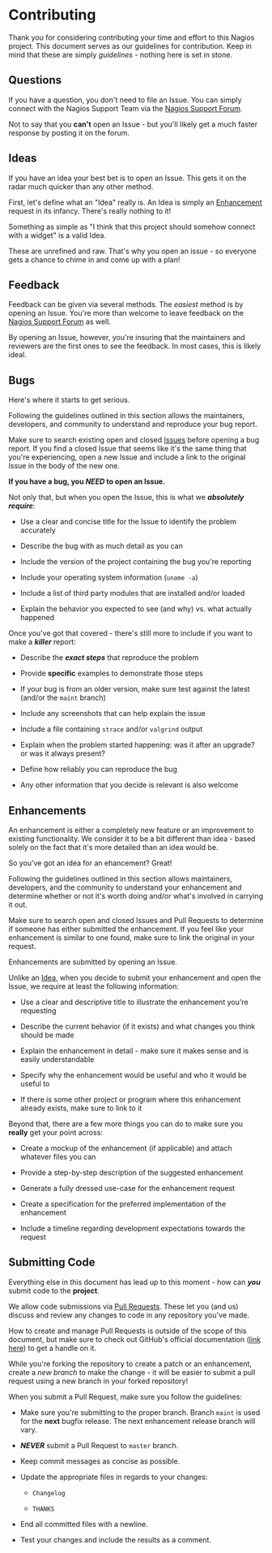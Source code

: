 # Contributing

Thank you for considering contributing your time and effort to this Nagios project.
This document serves as our guidelines for contribution. Keep in mind that these 
are simply *guidelines* - nothing here is set in stone.

## Questions

If you have a question, you don't need to file an Issue. You can simply connect
with the Nagios Support Team via the 
[Nagios Support Forum](https://support.nagios.com/forum/).

Not to say that you **can't** open an Issue - but you'll likely get a much faster
response by posting it on the forum.

## Ideas

If you have an idea your best bet is to open an Issue. This gets it on the radar much
quicker than any other method.

First, let's define what an "Idea" really is. An Idea is simply an 
[Enhancement](#enhancements) request in its infancy. 
There's really nothing to it!

Something as simple as "I think that this project should somehow connect with a 
widget" is a valid Idea.

These are unrefined and raw. That's why you open an issue - so everyone gets a chance
to chime in and come up with a plan!

## Feedback

Feedback can be given via several methods. The *easiest* method is by opening an Issue.
You're more than welcome to leave feedback on the 
[Nagios Support Forum](https://support.nagios.com/forum/) as well.

By opening an Issue, however, you're insuring that the maintainers and reviewers are
the first ones to see the feedback. In most cases, this is likely ideal.

## Bugs

Here's where it starts to get serious. 

Following the guidelines outlined in this section allows the maintainers, developers, and
community to understand and reproduce your bug report.

Make sure to search existing open and closed [Issues](https://guides.github.com/features/issues/)
before opening a bug report. If you find a closed Issue that seems like it's the same 
thing that you're experiencing, open a new Issue and include a link to the original Issue 
in the body of the new one.

**If you have a bug, you *NEED* to open an Issue.**

Not only that, but when you open the Issue, this is what we ***absolutely require***:

* Use a clear and concise title for the Issue to identify the problem accurately

* Describe the bug with as much detail as you can

* Include the version of the project containing the bug you're reporting

* Include your operating system information (`uname -a`)

* Include a list of third party modules that are installed and/or loaded

* Explain the behavior you expected to see (and why) vs. what actually happened

Once you've got that covered - there's still more to include if you want to
make a ***killer*** report:

* Describe the ***exact steps*** that reproduce the problem

* Provide **specific** examples to demonstrate those steps
 
* If your bug is from an older version, make sure test against the latest (and/or the `maint` branch)

* Include any screenshots that can help explain the issue

* Include a file containing `strace` and/or `valgrind` output

* Explain when the problem started happening: was it after an upgrade? or was it always present?

* Define how reliably you can reproduce the bug

* Any other information that you decide is relevant is also welcome

## Enhancements

An enhancement is either a completely new feature or an improvement to existing 
functionality. We consider it to be a bit different than idea - based solely
on the fact that it's more detailed than an idea would be.

So you've got an idea for an ehancement? Great!

Following the guidelines outlined in this section allows maintainers, developers, and
the community to understand your enhancement and determine whether or not it's worth 
doing and/or what's involved in carrying it out.

Make sure to search open and closed Issues and Pull Requests to determine if
someone has either submitted the enhancement. If you feel like your enhancement
is similar to one found, make sure to link the original in your request.

Enhancements are submitted by opening an Issue.

Unlike an [Idea](#idea), when you decide to submit your enhancement and open 
the Issue, we require at least the following information:

* Use a clear and descriptive title to illustrate the enhancement you're requesting

* Describe the current behavior (if it exists) and what changes you think should be made

* Explain the enhancement in detail - make sure it makes sense and is easily understandable

* Specify why the enhancement would be useful and who it would be useful to

* If there is some other project or program where this enhancement already exists, make sure
to link to it

Beyond that, there are a few more things you can do to make sure you **really** get your
point across:

* Create a mockup of the enhancement (if applicable) and attach whatever files you can

* Provide a step-by-step description of the suggested enhancement

* Generate a fully dressed use-case for the enhancement request

* Create a specification for the preferred implementation of the enhancement

* Include a timeline regarding development expectations towards the request

## Submitting Code

Everything else in this document has lead up to this moment - how can ***you*** submit 
code to the **project**.

We allow code submissions via [Pull Requests](https://help.github.com/articles/about-pull-requests/).
These let you (and us) discuss and review any changes to code in any repository you've made.

How to create and manage Pull Requests is outside of the scope of this document, but make
sure to check out GitHub's official documentation ([link here](https://help.github.com/))
to get a handle on it.

While you're forking the repository to create a patch or an enhancement, create a *new 
branch* to make the change - it will be easier to submit a pull request using a new
branch in your forked repository!

When you submit a Pull Request, make sure you follow the guidelines:

* Make sure you're submitting to the proper branch. Branch `maint` is used for the 
**next** bugfix release. The next enhancement release branch will vary.

* ***NEVER*** submit a Pull Request to `master` branch.

* Keep commit messages as concise as possible.
* Update the appropriate files in regards to your changes:

  * `Changelog`

  * `THANKS`

* End all committed files with a newline.

* Test your changes and include the results as a comment.

